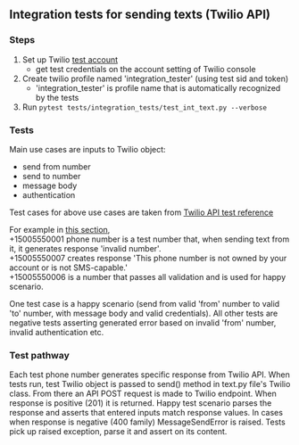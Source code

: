 ## Integration tests for sending texts (Twilio API)

### Steps
1. Set up Twilio [test account](https://www.twilio.com/try-twilio)
    - get test credentials on the account setting of Twilio console
2. Create twilio profile named 'integration_tester' (using test sid and token)
    - 'integration_tester' is profile name that is automatically recognized by the tests
3. Run `pytest tests/integration_tests/test_int_text.py --verbose`

### Tests
Main use cases are inputs to Twilio object:
- send from number
- send to number
- message body
- authentication

Test cases for above use cases are taken from [Twilio API test reference](https://www.twilio.com/docs/iam/test-credentials)


For example in [this section](https://www.twilio.com/docs/iam/test-credentials#test-sms-messages),  
+15005550001 phone number is a test number that, when sending text from it, it generates 
response 'invalid number'.  
+15005550007 creates response 'This phone number is not owned by your account or is not
 SMS-capable.'  
+15005550006 is a number that passes all validation and is used for happy scenario.

One test case is a happy scenario (send from valid 'from' number to valid 'to' number, 
with message body and valid credentials). All other tests are negative tests asserting 
generated error based on invalid 'from' number, invalid authentication etc. 

### Test pathway
Each test phone number generates specific response from Twilio API. When tests run, 
test Twilio object is passed to send() method in text.py file's Twilio class. From there 
an API POST request is made to Twilio endpoint. When response is positive (201) it is 
returned. Happy test scenario parses the response and asserts that entered inputs match 
response values. In cases when response is negative (400 family) MessageSendError is 
raised. Tests pick up raised exception, parse it and assert on its content. 

